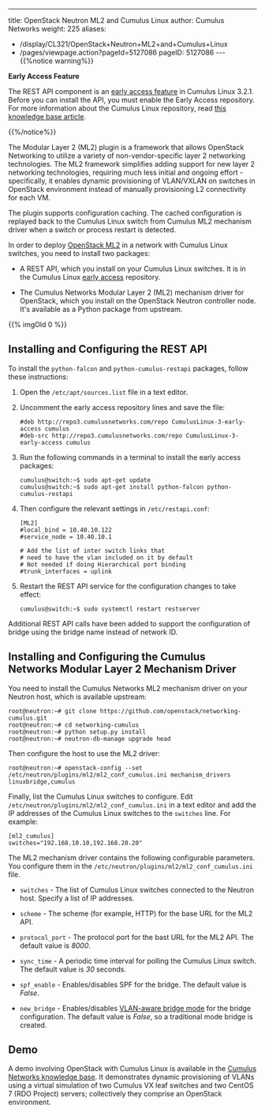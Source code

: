 ---
title: OpenStack Neutron ML2 and Cumulus Linux
author: Cumulus Networks
weight: 225
aliases:
 - /display/CL321/OpenStack+Neutron+ML2+and+Cumulus+Linux
 - /pages/viewpage.action?pageId=5127086
pageID: 5127086
---{{%notice warning%}}

**Early Access Feature**

The REST API component is an [early access
feature](https://support.cumulusnetworks.com/hc/en-us/articles/202933878)
in Cumulus Linux 3.2.1. Before you can install the API, you must enable
the Early Access repository. For more information about the Cumulus
Linux repository, read [this knowledge base
article](https://support.cumulusnetworks.com/hc/en-us/articles/217422127).

{{%/notice%}}

The Modular Layer 2 (ML2) plugin is a framework that allows OpenStack
Networking to utilize a variety of non-vendor-specific layer 2
networking technologies. The ML2 framework simplifies adding support for
new layer 2 networking technologies, requiring much less initial and
ongoing effort - specifically, it enables dynamic provisioning of
VLAN/VXLAN on switches in OpenStack environment instead of manually
provisioning L2 connectivity for each VM.

The plugin supports configuration caching. The cached configuration is
replayed back to the Cumulus Linux switch from Cumulus ML2 mechanism
driver when a switch or process restart is detected.

In order to deploy [OpenStack
ML2](https://wiki.openstack.org/wiki/Neutron/ML2) in a network with
Cumulus Linux switches, you need to install two packages:

  - A REST API, which you install on your Cumulus Linux switches. It is
    in the Cumulus Linux [early
    access](https://support.cumulusnetworks.com/hc/en-us/articles/202933878)
    repository.

  - The Cumulus Networks Modular Layer 2 (ML2) mechanism driver for
    OpenStack, which you install on the OpenStack Neutron controller
    node. It's available as a Python package from upstream.

{{% imgOld 0 %}}

## Installing and Configuring the REST API</span>

To install the `python-falcon` and `python-cumulus-restapi` packages,
follow these instructions:

1.  Open the `/etc/apt/sources.list` file in a text editor.

2.  Uncomment the early access repository lines and save the file:
    
        #deb http://repo3.cumulusnetworks.com/repo CumulusLinux-3-early-access cumulus
        #deb-src http://repo3.cumulusnetworks.com/repo CumulusLinux-3-early-access cumulus

3.  Run the following commands in a terminal to install the early access
    packages:
    
        cumulus@switch:~$ sudo apt-get update
        cumulus@switch:~$ sudo apt-get install python-falcon python-cumulus-restapi

4.  Then configure the relevant settings in `/etc/restapi.conf`:
    
        [ML2]
        #local_bind = 10.40.10.122
        #service_node = 10.40.10.1
         
        # Add the list of inter switch links that
        # need to have the vlan included on it by default
        # Not needed if doing Hierarchical port binding
        #trunk_interfaces = uplink

5.  Restart the REST API service for the configuration changes to take
    effect:
    
        cumulus@switch:~$ sudo systemctl restart restserver

Additional REST API calls have been added to support the configuration
of bridge using the bridge name instead of network ID.

## Installing and Configuring the Cumulus Networks Modular Layer 2 Mechanism Driver</span>

You need to install the Cumulus Networks ML2 mechanism driver on your
Neutron host, which is available upstream:

    root@neutron:~# git clone https://github.com/openstack/networking-cumulus.git
    root@neutron:~# cd networking-cumulus
    root@neutron:~# python setup.py install
    root@neutron:~# neutron-db-manage upgrade head

Then configure the host to use the ML2 driver:

    root@neutron:~# openstack-config --set /etc/neutron/plugins/ml2/ml2_conf_cumulus.ini mechanism_drivers linuxbridge,cumulus

Finally, list the Cumulus Linux switches to configure. Edit
`/etc/neutron/plugins/ml2/ml2_conf_cumulus.ini` in a text editor and add
the IP addresses of the Cumulus Linux switches to the `switches` line.
For example:

    [ml2_cumulus]
    switches="192.168.10.10,192.168.20.20"

The ML2 mechanism driver contains the following configurable parameters.
You configure them in the
`/etc/neutron/plugins/ml2/ml2_conf_cumulus.ini` file.

  - `switches` - The list of Cumulus Linux switches connected to the
    Neutron host. Specify a list of IP addresses.

  - `scheme` - The scheme (for example, HTTP) for the base URL for the
    ML2 API.

  - `protocol_port` - The protocol port for the bast URL for the ML2
    API. The default value is *8000*.

  - `sync_time` - A periodic time interval for polling the Cumulus Linux
    switch. The default value is *30* seconds.

  - `spf_enable` - Enables/disables SPF for the bridge. The default
    value is *False*.

  - `new_bridge` - Enables/disables [VLAN-aware bridge
    mode](/version/cumulus-linux-321/Layer-One-and-Two/Ethernet-Bridging-VLANs/VLAN-aware-Bridge-Mode-for-Large-scale-Layer-2-Environments)
    for the bridge configuration. The default value is *False*, so a
    traditional mode bridge is created.

## Demo</span>

A demo involving OpenStack with Cumulus Linux is available in the
[Cumulus Networks knowledge
base](https://support.cumulusnetworks.com/hc/en-us/articles/226174767).
It demonstrates dynamic provisioning of VLANs using a virtual simulation
of two Cumulus VX leaf switches and two CentOS 7 (RDO Project) servers;
collectively they comprise an OpenStack environment.

